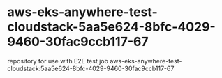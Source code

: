 # aws-eks-anywhere-test-cloudstack-5aa5e624-8bfc-4029-9460-30fac9ccb117-67
repository for use with E2E test job aws-eks-anywhere-test-cloudstack:5aa5e624-8bfc-4029-9460-30fac9ccb117-67

